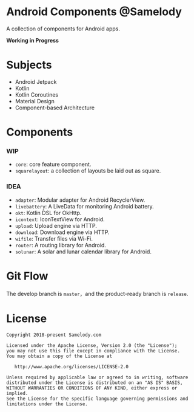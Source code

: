 # Android Components @Samelody

A collection of components for Android apps.

**Working in Progress**

# Subjects

- Android Jetpack
- Kotlin
- Kotlin Coroutines
- Material Design
- Component-based Architecture

# Components

### WIP

- `core`: core feature component.
- `squarelayout`: a collection of layouts be laid out as square.

### IDEA

- `adapter`: Modular adapter for Android RecyclerView.
- `livebattery`: A LiveData for monitoring Android battery.
- `okt`: Kotlin DSL for OkHttp.
- `icontext`: IconTextView for Android.
- `upload`: Upload engine via HTTP.
- `download`: Download engine via HTTP.
- `wifile`: Transfer files via Wi-Fi.
- `router`: A routing library for Android.
- `solunar`: A solar and lunar calendar library for Android.

# Git Flow

The develop branch is `master`，and the product-ready branch is `release`.

# License

```
Copyright 2018-present Samelody.com

Licensed under the Apache License, Version 2.0 (the "License");
you may not use this file except in compliance with the License.
You may obtain a copy of the License at

   http://www.apache.org/licenses/LICENSE-2.0

Unless required by applicable law or agreed to in writing, software
distributed under the License is distributed on an "AS IS" BASIS,
WITHOUT WARRANTIES OR CONDITIONS OF ANY KIND, either express or implied.
See the License for the specific language governing permissions and
limitations under the License.
```